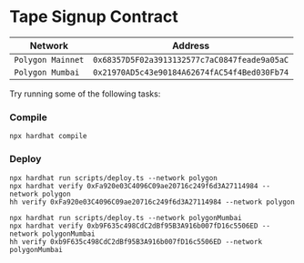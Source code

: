# Tape Signup Contract

| Network           | Address                                      |
| ----------------- | -------------------------------------------- |
| `Polygon Mainnet` | `0x68357D5F02a3913132577c7aC0847feade9a05aC` |
| `Polygon Mumbai`  | `0x21970AD5c43e90184A62674fAC54f4Bed030Fb74` |

Try running some of the following tasks:

### Compile
```
npx hardhat compile
```

### Deploy
```
npx hardhat run scripts/deploy.ts --network polygon 
npx hardhat verify 0xFa920e03C4096C09ae20716c249f6d3A27114984 --network polygon
hh verify 0xFa920e03C4096C09ae20716c249f6d3A27114984 --network polygon
```

```
npx hardhat run scripts/deploy.ts --network polygonMumbai 
npx hardhat verify 0xb9F635c498CdC2dBf95B3A916b007fD16c5506ED --network polygonMumbai
hh verify 0xb9F635c498CdC2dBf95B3A916b007fD16c5506ED --network polygonMumbai
```
